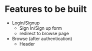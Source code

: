 # Features to be built

- Login/Signup
  - Sign In/Sign up form
  - redirect to browse page
- Browse (after authentication)
  - Header
